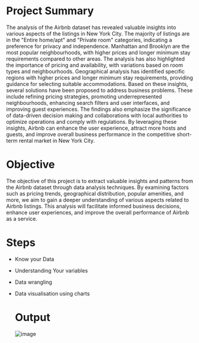 #  Project Summary[](url)
The analysis of the Airbnb dataset has revealed valuable insights into various aspects of the listings in New York City. The majority of listings are in the "Entire home/apt" and "Private room" categories, indicating a preference for privacy and independence. Manhattan and Brooklyn are the most popular neighbourhoods, with higher prices and longer minimum stay requirements compared to other areas. The analysis has also highlighted the importance of pricing and availability, with variations based on room types and neighbourhoods. Geographical analysis has identified specific regions with higher prices and longer minimum stay requirements, providing guidance for selecting suitable accommodations.
Based on these insights, several solutions have been proposed to address business problems. These include refining pricing strategies, promoting underrepresented neighbourhoods, enhancing search filters and user interfaces, and improving guest experiences. The findings also emphasize the significance of data-driven decision making and collaborations with local authorities to optimize operations and comply with regulations. By leveraging these insights, Airbnb can enhance the user experience, attract more hosts and guests, and improve overall business performance in the competitive short-term rental market in New York City.

# Objective[](url)
The objective of this project is to extract valuable insights and patterns from the Airbnb dataset through data analysis techniques. By examining factors such as pricing trends, geographical distribution, popular amenities, and more, we aim to gain a deeper understanding of various aspects related to Airbnb listings. This analysis will facilitate informed business decisions, enhance user experiences, and improve the overall performance of Airbnb as a service.


# Steps[](url)
* Know your Data
* Understanding Your variables
* Data wrangling
* Data visualisation using charts

  # Output[](url)
  ![image](https://github.com/Pranita-karmakar/Exploratory-Data-Analysis/assets/134129172/2733e1e3-5907-4aa1-8a4b-a511b4ee3ab8)

  
